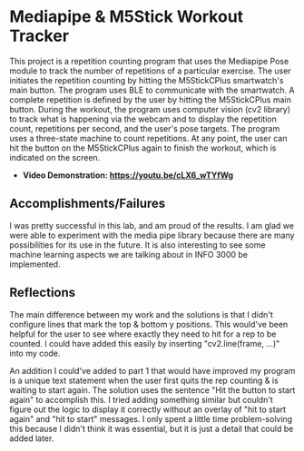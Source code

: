 # Mediapipe & M5Stick Workout Tracker
This project is a repetition counting program that uses the Mediapipe Pose module to track the number of repetitions of a particular exercise. The user initiates the repetition counting by hitting the M5StickCPlus smartwatch's main button. The program uses BLE to communicate with the smartwatch. A complete repetition is defined by the user by hitting the M5StickCPlus main button. During the workout, the program uses computer vision (cv2 library) to track what is happening via the webcam and to display the repetition count, repetitions per second, and the user's pose targets. The program uses a three-state machine to count repetitions. At any point, the user can hit the button on the M5StickCPlus again to finish the workout, which is indicated on the screen.

* <b> Video Demonstration: https://youtu.be/cLX6_wTYfWg </b>


## Accomplishments/Failures
I was pretty successful in this lab, and am proud of the results. I am glad we were able to experiment with the media pipe library because there are many possibilities for its use in the future. It is also interesting to see some machine learning aspects we are talking about in INFO 3000 be implemented. 

## Reflections

The main difference between my work and the solutions is that I didn't configure lines that mark the top & bottom y positions. This would've been helpful for the user to see where exactly they need to hit for a rep to be counted. I could have added this easily by inserting "cv2.line(frame, ...)" into my code. 

An addition I could've added to part 1 that would have improved my program is a unique text statement when the user first quits the rep counting & is waiting to start again. The solution uses the sentence "Hit the button to start again" to accomplish this. I tried adding something similar but couldn't figure out the logic to display it correctly without an overlay of "hit to start again" and "hit to start" messages. I only spent a little time problem-solving this because I didn't think it was essential, but it is just a detail that could be added later.
